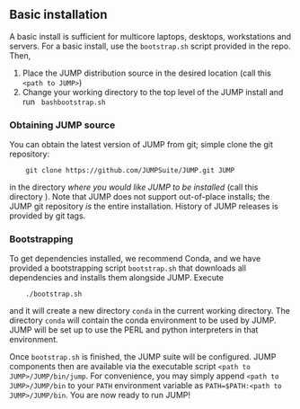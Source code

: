 ## Basic installation
A basic install is sufficient for multicore laptops, desktops,
workstations and servers.  For a basic install, use the `bootstrap.sh`
script provided in the repo.  Then, 

1. Place the JUMP distribution source in the desired location (call
this `<path to JUMP>`)
1. Change your working directory to the top level of the JUMP install
and run ` bashbootstrap.sh`

### Obtaining JUMP source
You can obtain the latest version of JUMP from git; simple clone the
git repository:

```
    git clone https://github.com/JUMPSuite/JUMP.git JUMP
```

in the directory _where you would like JUMP to be installed_ (call this directory <path to JUMP>).  Note
that JUMP does not support out-of-place installs; the JUMP git
repository _is_ the entire installation.  History of JUMP releases is
provided by git tags.

### Bootstrapping
To get dependencies installed, we recommend Conda, and we have
provided a bootstrapping script `bootstrap.sh` that downloads all
dependencies and installs them alongside JUMP.  Execute

```
    ./bootstrap.sh
```

and it will create a new directory `conda` in the current working
directory.  The directory `conda` will contain the conda
environment to be used by JUMP.  JUMP will be set up to use the PERL
and python interpreters in that environment.

Once `bootstrap.sh` is finished, the JUMP suite will be configured.  JUMP
components then are available via the executable script `<path to
JUMP>/JUMP/bin/jump`.  For convenience, you may simply append `<path to
JUMP>/JUMP/bin` to your `PATH` environment variable as `PATH=$PATH:<path to
JUMP>/JUMP/bin`.  You are now ready to run JUMP!
